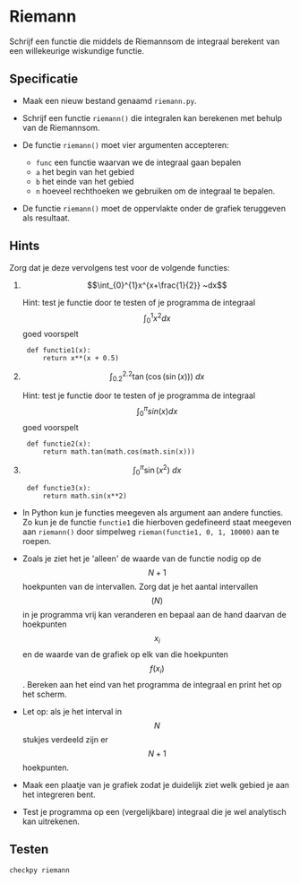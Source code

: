 # Riemann

Schrijf een functie die middels de Riemannsom de integraal berekent van een willekeurige wiskundige functie.

## Specificatie

- Maak een nieuw bestand genaamd `riemann.py`.

- Schrijf een functie `riemann()` die integralen kan berekenen met behulp van de Riemannsom. 

- De functie `riemann()` moet vier argumenten accepteren:

	- `func` een functie waarvan we de integraal gaan bepalen
	- `a` het begin van het gebied
	- `b` het einde van het gebied
	- `n` hoeveel rechthoeken we gebruiken om de integraal te bepalen.

- De functie `riemann()` moet de oppervlakte onder de grafiek teruggeven als resultaat.

## Hints

Zorg dat je deze vervolgens test voor de volgende functies:

1. $$\int_{0}^{1}x^{x+\frac{1}{2}} ~dx$$

	Hint: test je functie door te testen of je programma de integraal $$\int_{0}^{1}x^2 dx$$ goed voorspelt

		def functie1(x):
			return x**(x + 0.5)

2. $$\int_{0.2}^{2.2} \tan(\cos(\sin(x))) ~dx$$

	Hint: test je functie door te testen of je programma de integraal $$\int_{0}^{\pi}sin(x) dx$$ goed voorspelt

		def functie2(x): 
			return math.tan(math.cos(math.sin(x)))

3. $$\int_{0}^{\pi} \sin(x^2) ~dx$$

		def functie3(x): 
			return math.sin(x**2)

* In Python kun je functies meegeven als argument aan andere functies. Zo kun je de functie `functie1` die hierboven gedefineerd staat meegeven aan `riemann()` door simpelweg `rieman(functie1, 0, 1, 10000)` aan te roepen.

- Zoals je ziet het je 'alleen' de waarde van de functie nodig op de $$N+1$$ hoekpunten van de intervallen. Zorg dat je het aantal intervallen $$(N)$$ in je programma vrij kan veranderen en bepaal aan de hand daarvan de hoekpunten $$x_i$$ en de waarde van de grafiek op elk van die hoekpunten $$f(x_i)$$. Bereken aan het eind van het programma de integraal en print het op het scherm.

- Let op: als je het interval in $$N$$ stukjes verdeeld zijn er $$N+1$$ hoekpunten.

- Maak een plaatje van je grafiek zodat je duidelijk ziet welk gebied je aan het integreren bent.

- Test je programma op een (vergelijkbare) integraal die je wel analytisch kan uitrekenen.


## Testen

	checkpy riemann
